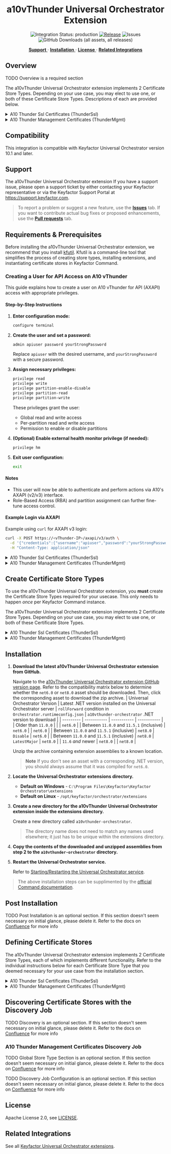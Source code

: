 <h1 align="center" style="border-bottom: none">
    a10vThunder Universal Orchestrator Extension
</h1>

<p align="center">
  <!-- Badges -->
<img src="https://img.shields.io/badge/integration_status-production-3D1973?style=flat-square" alt="Integration Status: production" />
<a href="https://github.com/Keyfactor/a10vthunder-orchestrator/releases"><img src="https://img.shields.io/github/v/release/Keyfactor/a10vthunder-orchestrator?style=flat-square" alt="Release" /></a>
<img src="https://img.shields.io/github/issues/Keyfactor/a10vthunder-orchestrator?style=flat-square" alt="Issues" />
<img src="https://img.shields.io/github/downloads/Keyfactor/a10vthunder-orchestrator/total?style=flat-square&label=downloads&color=28B905" alt="GitHub Downloads (all assets, all releases)" />
</p>

<p align="center">
  <!-- TOC -->
  <a href="#support">
    <b>Support</b>
  </a>
  ·
  <a href="#installation">
    <b>Installation</b>
  </a>
  ·
  <a href="#license">
    <b>License</b>
  </a>
  ·
  <a href="https://github.com/orgs/Keyfactor/repositories?q=orchestrator">
    <b>Related Integrations</b>
  </a>
</p>

## Overview

TODO Overview is a required section

The a10vThunder Universal Orchestrator extension implements 2 Certificate Store Types. Depending on your use case, you may elect to use one, or both of these Certificate Store Types. Descriptions of each are provided below.

<details><summary>A10 Thunder Ssl Certificates (ThunderSsl)</summary>


### ThunderSsl
TODO Global Store Type Section is an optional section. If this section doesn't seem necessary on initial glance, please delete it. Refer to the docs on [Confluence](https://keyfactor.atlassian.net/wiki/x/SAAyHg) for more info


TODO Overview is a required section
</details>

<details><summary>A10 Thunder Management Certificates (ThunderMgmt)</summary>


### ThunderMgmt
TODO Global Store Type Section is an optional section. If this section doesn't seem necessary on initial glance, please delete it. Refer to the docs on [Confluence](https://keyfactor.atlassian.net/wiki/x/SAAyHg) for more info


TODO Overview is a required section
</details>


## Compatibility

This integration is compatible with Keyfactor Universal Orchestrator version 10.1 and later.

## Support
The a10vThunder Universal Orchestrator extension If you have a support issue, please open a support ticket by either contacting your Keyfactor representative or via the Keyfactor Support Portal at https://support.keyfactor.com. 
 
> To report a problem or suggest a new feature, use the **[Issues](../../issues)** tab. If you want to contribute actual bug fixes or proposed enhancements, use the **[Pull requests](../../pulls)** tab.

## Requirements & Prerequisites

Before installing the a10vThunder Universal Orchestrator extension, we recommend that you install [kfutil](https://github.com/Keyfactor/kfutil). Kfutil is a command-line tool that simplifies the process of creating store types, installing extensions, and instantiating certificate stores in Keyfactor Command.


### Creating a User for API Access on A10 vThunder

This guide explains how to create a user on A10 vThunder for API (AXAPI) access with appropriate privileges.

#### Step-by-Step Instructions

1. **Enter configuration mode:**
   ```bash
   configure terminal
   ```

2. **Create the user and set a password:**
   ```bash
   admin apiuser password yourStrongPassword
   ```

   Replace `apiuser` with the desired username, and `yourStrongPassword` with a secure password.

3. **Assign necessary privileges:**
   ```bash
   privilege read
   privilege write
   privilege partition-enable-disable
   privilege partition-read
   privilege partition-write
   ```

   These privileges grant the user:
   - Global read and write access
   - Per-partition read and write access
   - Permission to enable or disable partitions

4. **(Optional) Enable external health monitor privilege (if needed):**
   ```bash
   privilege hm
   ```

5. **Exit user configuration:**
   ```bash
   exit
   ```

#### Notes

- This user will now be able to authenticate and perform actions via A10's AXAPI (v2/v3) interface.
- Role-Based Access (RBA) and partition assignment can further fine-tune access control.

#### Example Login via AXAPI

Example using `curl` for AXAPI v3 login:
```bash
curl -X POST https://<vThunder-IP>/axapi/v3/auth \
  -d '{"credentials":{"username":"apiuser","password":"yourStrongPassword"}}' \
  -H "Content-Type: application/json"
```

<details><summary>A10 Thunder Ssl Certificates (ThunderSsl)</summary>

### A10 Thunder Ssl Certificates Requirements
TODO Global Store Type Section is an optional section. If this section doesn't seem necessary on initial glance, please delete it. Refer to the docs on [Confluence](https://keyfactor.atlassian.net/wiki/x/SAAyHg) for more info


TODO Requirements is an optional section. If this section doesn't seem necessary on initial glance, please delete it. Refer to the docs on [Confluence](https://keyfactor.atlassian.net/wiki/x/SAAyHg) for more info
</details>



<details><summary>A10 Thunder Management Certificates (ThunderMgmt)</summary>

### A10 Thunder Management Certificates Requirements
TODO Global Store Type Section is an optional section. If this section doesn't seem necessary on initial glance, please delete it. Refer to the docs on [Confluence](https://keyfactor.atlassian.net/wiki/x/SAAyHg) for more info


TODO Requirements is an optional section. If this section doesn't seem necessary on initial glance, please delete it. Refer to the docs on [Confluence](https://keyfactor.atlassian.net/wiki/x/SAAyHg) for more info
</details>





## Create Certificate Store Types

To use the a10vThunder Universal Orchestrator extension, you **must** create the Certificate Store Types required for your usecase. This only needs to happen _once_ per Keyfactor Command instance.

The a10vThunder Universal Orchestrator extension implements 2 Certificate Store Types. Depending on your use case, you may elect to use one, or both of these Certificate Store Types.

<details><summary>A10 Thunder Ssl Certificates (ThunderSsl)</summary>

TODO Global Store Type Section is an optional section. If this section doesn't seem necessary on initial glance, please delete it. Refer to the docs on [Confluence](https://keyfactor.atlassian.net/wiki/x/SAAyHg) for more info


* **Create ThunderSsl using kfutil**:

    ```shell
    # A10 Thunder Ssl Certificates
    kfutil store-types create ThunderSsl
    ```

* **Create ThunderSsl manually in the Command UI**:
    <details><summary>Create ThunderSsl manually in the Command UI</summary>

    Create a store type called `ThunderSsl` with the attributes in the tables below:

    #### Basic Tab
    | Attribute | Value | Description |
    | --------- | ----- | ----- |
    | Name | A10 Thunder Ssl Certificates | Display name for the store type (may be customized) |
    | Short Name | ThunderSsl | Short display name for the store type |
    | Capability | ThunderSsl | Store type name orchestrator will register with. Check the box to allow entry of value |
    | Supports Add | ✅ Checked | Check the box. Indicates that the Store Type supports Management Add |
    | Supports Remove | ✅ Checked | Check the box. Indicates that the Store Type supports Management Remove |
    | Supports Discovery | 🔲 Unchecked |  Indicates that the Store Type supports Discovery |
    | Supports Reenrollment | ✅ Checked |  Indicates that the Store Type supports Reenrollment |
    | Supports Create | 🔲 Unchecked |  Indicates that the Store Type supports store creation |
    | Needs Server | ✅ Checked | Determines if a target server name is required when creating store |
    | Blueprint Allowed | 🔲 Unchecked | Determines if store type may be included in an Orchestrator blueprint |
    | Uses PowerShell | 🔲 Unchecked | Determines if underlying implementation is PowerShell |
    | Requires Store Password | 🔲 Unchecked | Enables users to optionally specify a store password when defining a Certificate Store. |
    | Supports Entry Password | 🔲 Unchecked | Determines if an individual entry within a store can have a password. |

    The Basic tab should look like this:

    ![ThunderSsl Basic Tab](docsource/images/ThunderSsl-basic-store-type-dialog.png)

    #### Advanced Tab
    | Attribute | Value | Description |
    | --------- | ----- | ----- |
    | Supports Custom Alias | Forbidden | Determines if an individual entry within a store can have a custom Alias. |
    | Private Key Handling | Optional | This determines if Keyfactor can send the private key associated with a certificate to the store. Required because IIS certificates without private keys would be invalid. |
    | PFX Password Style | Default | 'Default' - PFX password is randomly generated, 'Custom' - PFX password may be specified when the enrollment job is created (Requires the Allow Custom Password application setting to be enabled.) |

    The Advanced tab should look like this:

    ![ThunderSsl Advanced Tab](docsource/images/ThunderSsl-advanced-store-type-dialog.png)

    > For Keyfactor **Command versions 24.4 and later**, a Certificate Format dropdown is available with PFX and PEM options. Ensure that **PFX** is selected, as this determines the format of new and renewed certificates sent to the Orchestrator during a Management job. Currently, all Keyfactor-supported Orchestrator extensions support only PFX.

    #### Custom Fields Tab
    Custom fields operate at the certificate store level and are used to control how the orchestrator connects to the remote target server containing the certificate store to be managed. The following custom fields should be added to the store type:

    | Name | Display Name | Description | Type | Default Value/Options | Required |
    | ---- | ------------ | ---- | --------------------- | -------- | ----------- |
    | allowInvalidCert | Allow Invalid Cert on A10 Management API |  | Bool | true | ✅ Checked |

    The Custom Fields tab should look like this:

    ![ThunderSsl Custom Fields Tab](docsource/images/ThunderSsl-custom-fields-store-type-dialog.png)



    </details>
</details>

<details><summary>A10 Thunder Management Certificates (ThunderMgmt)</summary>

TODO Global Store Type Section is an optional section. If this section doesn't seem necessary on initial glance, please delete it. Refer to the docs on [Confluence](https://keyfactor.atlassian.net/wiki/x/SAAyHg) for more info


* **Create ThunderMgmt using kfutil**:

    ```shell
    # A10 Thunder Management Certificates
    kfutil store-types create ThunderMgmt
    ```

* **Create ThunderMgmt manually in the Command UI**:
    <details><summary>Create ThunderMgmt manually in the Command UI</summary>

    Create a store type called `ThunderMgmt` with the attributes in the tables below:

    #### Basic Tab
    | Attribute | Value | Description |
    | --------- | ----- | ----- |
    | Name | A10 Thunder Management Certificates | Display name for the store type (may be customized) |
    | Short Name | ThunderMgmt | Short display name for the store type |
    | Capability | ThunderMgmt | Store type name orchestrator will register with. Check the box to allow entry of value |
    | Supports Add | ✅ Checked | Check the box. Indicates that the Store Type supports Management Add |
    | Supports Remove | ✅ Checked | Check the box. Indicates that the Store Type supports Management Remove |
    | Supports Discovery | 🔲 Unchecked |  Indicates that the Store Type supports Discovery |
    | Supports Reenrollment | ✅ Checked |  Indicates that the Store Type supports Reenrollment |
    | Supports Create | 🔲 Unchecked |  Indicates that the Store Type supports store creation |
    | Needs Server | ✅ Checked | Determines if a target server name is required when creating store |
    | Blueprint Allowed | 🔲 Unchecked | Determines if store type may be included in an Orchestrator blueprint |
    | Uses PowerShell | 🔲 Unchecked | Determines if underlying implementation is PowerShell |
    | Requires Store Password | 🔲 Unchecked | Enables users to optionally specify a store password when defining a Certificate Store. |
    | Supports Entry Password | 🔲 Unchecked | Determines if an individual entry within a store can have a password. |

    The Basic tab should look like this:

    ![ThunderMgmt Basic Tab](docsource/images/ThunderMgmt-basic-store-type-dialog.png)

    #### Advanced Tab
    | Attribute | Value | Description |
    | --------- | ----- | ----- |
    | Supports Custom Alias | Forbidden | Determines if an individual entry within a store can have a custom Alias. |
    | Private Key Handling | Required | This determines if Keyfactor can send the private key associated with a certificate to the store. Required because IIS certificates without private keys would be invalid. |
    | PFX Password Style | Default | 'Default' - PFX password is randomly generated, 'Custom' - PFX password may be specified when the enrollment job is created (Requires the Allow Custom Password application setting to be enabled.) |

    The Advanced tab should look like this:

    ![ThunderMgmt Advanced Tab](docsource/images/ThunderMgmt-advanced-store-type-dialog.png)

    > For Keyfactor **Command versions 24.4 and later**, a Certificate Format dropdown is available with PFX and PEM options. Ensure that **PFX** is selected, as this determines the format of new and renewed certificates sent to the Orchestrator during a Management job. Currently, all Keyfactor-supported Orchestrator extensions support only PFX.

    #### Custom Fields Tab
    Custom fields operate at the certificate store level and are used to control how the orchestrator connects to the remote target server containing the certificate store to be managed. The following custom fields should be added to the store type:

    | Name | Display Name | Description | Type | Default Value/Options | Required |
    | ---- | ------------ | ---- | --------------------- | -------- | ----------- |
    | OrchToScpServerIp | Orch To Scp Server Ip |  | String |  | ✅ Checked |
    | ScpPort | Port Used For Scp |  | String |  | ✅ Checked |
    | ScpUserName | UserName Used For Scp |  | Secret |  | ✅ Checked |
    | ScpPassword | Password Used For Scp |  | Secret |  | ✅ Checked |
    | A10ToScpServerIp | A10 Device To Scp Server Ip |  | String |  | ✅ Checked |
    | allowInvalidCert | Allow Invalid Cert on A10 Management API |  | Bool | true | ✅ Checked |

    The Custom Fields tab should look like this:

    ![ThunderMgmt Custom Fields Tab](docsource/images/ThunderMgmt-custom-fields-store-type-dialog.png)



    </details>
</details>


## Installation

1. **Download the latest a10vThunder Universal Orchestrator extension from GitHub.** 

    Navigate to the [a10vThunder Universal Orchestrator extension GitHub version page](https://github.com/Keyfactor/a10vthunder-orchestrator/releases/latest). Refer to the compatibility matrix below to determine whether the `net6.0` or `net8.0` asset should be downloaded. Then, click the corresponding asset to download the zip archive.
    | Universal Orchestrator Version | Latest .NET version installed on the Universal Orchestrator server | `rollForward` condition in `Orchestrator.runtimeconfig.json` | `a10vthunder-orchestrator` .NET version to download |
    | --------- | ----------- | ----------- | ----------- |
    | Older than `11.0.0` | | | `net6.0` |
    | Between `11.0.0` and `11.5.1` (inclusive) | `net6.0` | | `net6.0` | 
    | Between `11.0.0` and `11.5.1` (inclusive) | `net8.0` | `Disable` | `net6.0` | 
    | Between `11.0.0` and `11.5.1` (inclusive) | `net8.0` | `LatestMajor` | `net8.0` | 
    | `11.6` _and_ newer | `net8.0` | | `net8.0` |

    Unzip the archive containing extension assemblies to a known location.

    > **Note** If you don't see an asset with a corresponding .NET version, you should always assume that it was compiled for `net6.0`.

2. **Locate the Universal Orchestrator extensions directory.**

    * **Default on Windows** - `C:\Program Files\Keyfactor\Keyfactor Orchestrator\extensions`
    * **Default on Linux** - `/opt/keyfactor/orchestrator/extensions`
    
3. **Create a new directory for the a10vThunder Universal Orchestrator extension inside the extensions directory.**
        
    Create a new directory called `a10vthunder-orchestrator`.
    > The directory name does not need to match any names used elsewhere; it just has to be unique within the extensions directory.

4. **Copy the contents of the downloaded and unzipped assemblies from __step 2__ to the `a10vthunder-orchestrator` directory.**

5. **Restart the Universal Orchestrator service.**

    Refer to [Starting/Restarting the Universal Orchestrator service](https://software.keyfactor.com/Core-OnPrem/Current/Content/InstallingAgents/NetCoreOrchestrator/StarttheService.htm).



> The above installation steps can be supplimented by the [official Command documentation](https://software.keyfactor.com/Core-OnPrem/Current/Content/InstallingAgents/NetCoreOrchestrator/CustomExtensions.htm?Highlight=extensions).


## Post Installation

TODO Post Installation is an optional section. If this section doesn't seem necessary on initial glance, please delete it. Refer to the docs on [Confluence](https://keyfactor.atlassian.net/wiki/x/SAAyHg) for more info


## Defining Certificate Stores

The a10vThunder Universal Orchestrator extension implements 2 Certificate Store Types, each of which implements different functionality. Refer to the individual instructions below for each Certificate Store Type that you deemed necessary for your use case from the installation section.

<details><summary>A10 Thunder Ssl Certificates (ThunderSsl)</summary>

TODO Global Store Type Section is an optional section. If this section doesn't seem necessary on initial glance, please delete it. Refer to the docs on [Confluence](https://keyfactor.atlassian.net/wiki/x/SAAyHg) for more info

TODO Certificate Store Configuration is an optional section. If this section doesn't seem necessary on initial glance, please delete it. Refer to the docs on [Confluence](https://keyfactor.atlassian.net/wiki/x/SAAyHg) for more info



> The content in this section can be supplimented by the [official Command documentation](https://software.keyfactor.com/Core-OnPrem/Current/Content/ReferenceGuide/Certificate%20Stores.htm?Highlight=certificate%20store).


</details>

<details><summary>A10 Thunder Management Certificates (ThunderMgmt)</summary>

TODO Global Store Type Section is an optional section. If this section doesn't seem necessary on initial glance, please delete it. Refer to the docs on [Confluence](https://keyfactor.atlassian.net/wiki/x/SAAyHg) for more info

TODO Certificate Store Configuration is an optional section. If this section doesn't seem necessary on initial glance, please delete it. Refer to the docs on [Confluence](https://keyfactor.atlassian.net/wiki/x/SAAyHg) for more info



> The content in this section can be supplimented by the [official Command documentation](https://software.keyfactor.com/Core-OnPrem/Current/Content/ReferenceGuide/Certificate%20Stores.htm?Highlight=certificate%20store).


</details>

## Discovering Certificate Stores with the Discovery Job
TODO Discovery is an optional section. If this section doesn't seem necessary on initial glance, please delete it. Refer to the docs on [Confluence](https://keyfactor.atlassian.net/wiki/x/SAAyHg) for more info



### A10 Thunder Management Certificates Discovery Job
TODO Global Store Type Section is an optional section. If this section doesn't seem necessary on initial glance, please delete it. Refer to the docs on [Confluence](https://keyfactor.atlassian.net/wiki/x/SAAyHg) for more info


TODO Discovery Job Configuration is an optional section. If this section doesn't seem necessary on initial glance, please delete it. Refer to the docs on [Confluence](https://keyfactor.atlassian.net/wiki/x/SAAyHg) for more info




## License

Apache License 2.0, see [LICENSE](LICENSE).

## Related Integrations

See all [Keyfactor Universal Orchestrator extensions](https://github.com/orgs/Keyfactor/repositories?q=orchestrator).